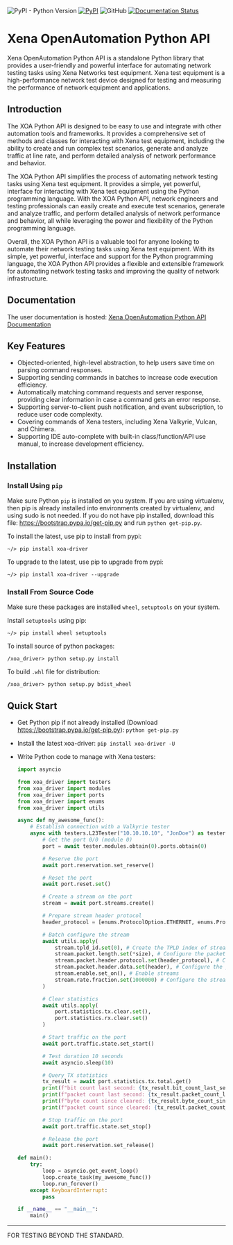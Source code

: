![PyPI - Python Version](https://img.shields.io/pypi/pyversions/xoa-driver) [![PyPI](https://img.shields.io/pypi/v/xoa-driver)](https://pypi.python.org/pypi/xoa-driver) ![GitHub](https://img.shields.io/github/license/xenanetworks/open-automation-python-api) [![Documentation Status](https://readthedocs.org/projects/xena-openautomation-python-api/badge/?version=stable)](https://xena-openautomation-python-api.readthedocs.io/en/stable/?badge=stable)
# Xena OpenAutomation Python API
Xena OpenAutomation Python API is a standalone Python library that provides a user-friendly and powerful interface for automating network testing tasks using Xena Networks test equipment. Xena test equipment is a high-performance network test device designed for testing and measuring the performance of network equipment and applications.

## Introduction
The XOA Python API is designed to be easy to use and integrate with other automation tools and frameworks. It provides a comprehensive set of methods and classes for interacting with Xena test equipment, including the ability to create and run complex test scenarios, generate and analyze traffic at line rate, and perform detailed analysis of network performance and behavior.

The XOA Python API simplifies the process of automating network testing tasks using Xena test equipment. It provides a simple, yet powerful, interface for interacting with Xena test equipment using the Python programming language. With the XOA Python API, network engineers and testing professionals can easily create and execute test scenarios, generate and analyze traffic, and perform detailed analysis of network performance and behavior, all while leveraging the power and flexibility of the Python programming language.

Overall, the XOA Python API is a valuable tool for anyone looking to automate their network testing tasks using Xena test equipment. With its simple, yet powerful, interface and support for the Python programming language, the XOA Python API provides a flexible and extensible framework for automating network testing tasks and improving the quality of network infrastructure.

## Documentation
The user documentation is hosted:
[Xena OpenAutomation Python API Documentation](https://docs.xenanetworks.com/projects/xoa-python-api)

## Key Features
* Objected-oriented, high-level abstraction, to help users save time on parsing command responses.
* Supporting sending commands in batches to increase code execution efficiency.
* Automatically matching command requests and server response, providing clear information in case a command gets an error response.
* Supporting server-to-client push notification, and event subscription, to reduce user code complexity.
* Covering commands of Xena testers, including Xena Valkyrie, Vulcan, and Chimera.
* Supporting IDE auto-complete with built-in class/function/API use manual, to increase development efficiency.


## Installation

### Install Using `pip`
Make sure Python `pip` is installed on you system. If you are using virtualenv, then pip is already installed into environments created by virtualenv, and using sudo is not needed. If you do not have pip installed, download this file: https://bootstrap.pypa.io/get-pip.py and run `python get-pip.py`.

To install the latest, use pip to install from pypi:
``` shell
~/> pip install xoa-driver
```

To upgrade to the latest, use pip to upgrade from pypi:
``` shell
~/> pip install xoa-driver --upgrade
```

### Install From Source Code
Make sure these packages are installed ``wheel``, ``setuptools`` on your system.

Install ``setuptools`` using pip:
``` shell
~/> pip install wheel setuptools
```

To install source of python packages:
``` shell
/xoa_driver> python setup.py install
```

To build ``.whl`` file for distribution:
``` shell
/xoa_driver> python setup.py bdist_wheel
```


## Quick Start

* Get Python pip if not already installed (Download https://bootstrap.pypa.io/get-pip.py):
    `python get-pip.py`

* Install the latest xoa-driver:
    `pip install xoa-driver -U`

* Write Python code to manage with Xena testers:
    ```python
    import asyncio

    from xoa_driver import testers
    from xoa_driver import modules
    from xoa_driver import ports
    from xoa_driver import enums
    from xoa_driver import utils

    async def my_awesome_func():
        # Establish connection with a Valkyrie tester
        async with testers.L23Tester("10.10.10.10", "JonDoe") as tester:
            # Get the port 0/0 (module 0)
            port = await tester.modules.obtain(0).ports.obtain(0)

            # Reserve the port
            await port.reservation.set_reserve()

            # Reset the port
            await port.reset.set()

            # Create a stream on the port
            stream = await port.streams.create()

            # Prepare stream header protocol
            header_protocol = [enums.ProtocolOption.ETHERNET, enums.ProtocolOption.IP]

            # Batch configure the stream
            await utils.apply(
                stream.tpld_id.set(0), # Create the TPLD index of stream
                stream.packet.length.set(*size), # Configure the packet size
                stream.packet.header.protocol.set(header_protocol), # Configure the packet type
                stream.packet.header.data.set(header), # Configure the packet header
                stream.enable.set_on(), # Enable streams
                stream.rate.fraction.set(1000000) # Configure the stream rate 100%
            )

            # Clear statistics
            await utils.apply(
                port.statistics.tx.clear.set(),
                port.statistics.rx.clear.set()
            )

            # Start traffic on the port
            await port.traffic.state.set_start()

            # Test duration 10 seconds
            await asyncio.sleep(10)

            # Query TX statistics
            tx_result = await port.statistics.tx.total.get()
            print(f"bit count last second: {tx_result.bit_count_last_sec}")
            print(f"packet count last second: {tx_result.packet_count_last_sec}")
            print(f"byte count since cleared: {tx_result.byte_count_since_cleared}")
            print(f"packet count since cleared: {tx_result.packet_count_since_cleared}")

            # Stop traffic on the port
            await port.traffic.state.set_stop()

            # Release the port
            await port.reservation.set_release()

    def main():
        try:
            loop = asyncio.get_event_loop()
            loop.create_task(my_awesome_func())
            loop.run_forever()
        except KeyboardInterrupt:
            pass

    if __name__ == "__main__":
        main()
    ```


***

FOR TESTING BEYOND THE STANDARD.
